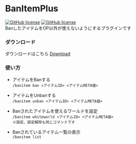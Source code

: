 # BanItemPlus
[![GitHub license](https://img.shields.io/badge/license-UIUC/NCSA-blue)](https://github.com/Saisana299/BanItemPlus/blob/master/LICENSE)
[![GitHub license](https://img.shields.io/badge/release-v1.0.0-green)](https://github.com/Saisana299/BanItemPlus/releases/tag/v1.0.0)  
BanしたアイテムをOP以外が使えないようにするプラグインです

### ダウンロード
ダウンロードはこちら [Download](https://github.com/Saisana299/BanItemPlus/releases/tag/v1.1.0)  
  
### 使い方  
- アイテムをBanする  
`/banitem ban <アイテムID> <アイテムMETA値>`

- アイテムをUnbanする  
`/banitem unban <アイテムID> <アイテムMETA値>`

- Banされたアイテムを使えるワールドを設定  
`/banitem whiteworld <アイテムID> <アイテムMETA値>`  
`※設定、設定解除も同じコマンドです`

- Banされているアイテム一覧の表示  
`/banitem list`
